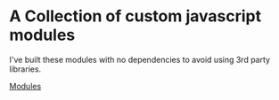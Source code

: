 # A Collection of custom javascript modules
I've built these modules with no dependencies to avoid using 3rd party libraries.

[Modules](/modules/)
